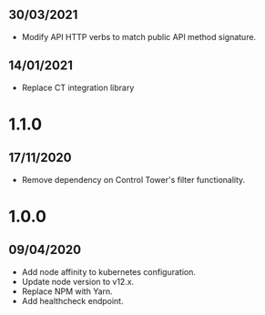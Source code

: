 ## 30/03/2021

- Modify API HTTP verbs to match public API method signature.

## 14/01/2021

- Replace CT integration library

# 1.1.0

## 17/11/2020

- Remove dependency on Control Tower's filter functionality.

# 1.0.0

## 09/04/2020

- Add node affinity to kubernetes configuration.
- Update node version to v12.x.
- Replace NPM with Yarn.
- Add healthcheck endpoint.
